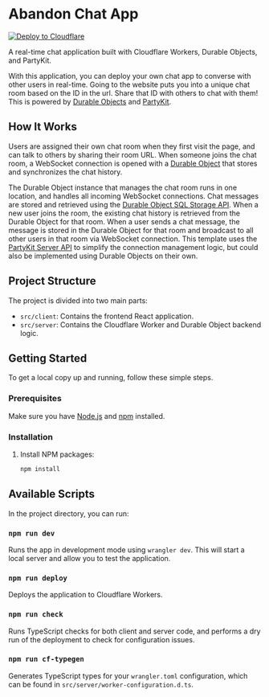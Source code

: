 # Abandon Chat App

[![Deploy to Cloudflare](https://deploy.workers.cloudflare.com/button)](https://deploy.workers.cloudflare.com/?url=https://github.com/cloudflare/templates/tree/main/durable-chat-template)

A real-time chat application built with Cloudflare Workers, Durable Objects, and PartyKit.

<!-- dash-content-start -->

With this application, you can deploy your own chat app to converse with other users in real-time. Going to the website puts you into a unique chat room based on the ID in the url. Share that ID with others to chat with them! This is powered by [Durable Objects](https://developers.cloudflare.com/durable-objects/) and [PartyKit](https://www.partykit.io/).

## How It Works

Users are assigned their own chat room when they first visit the page, and can talk to others by sharing their room URL. When someone joins the chat room, a WebSocket connection is opened with a [Durable Object](https://developers.cloudflare.com/durable-objects/) that stores and synchronizes the chat history.

The Durable Object instance that manages the chat room runs in one location, and handles all incoming WebSocket connections. Chat messages are stored and retrieved using the [Durable Object SQL Storage API](https://developers.cloudflare.com/durable-objects/api/sql-storage/). When a new user joins the room, the existing chat history is retrieved from the Durable Object for that room. When a user sends a chat message, the message is stored in the Durable Object for that room and broadcast to all other users in that room via WebSocket connection. This template uses the [PartyKit Server API](https://docs.partykit.io/reference/partyserver-api/) to simplify the connection management logic, but could also be implemented using Durable Objects on their own.

<!-- dash-content-end -->

## Project Structure

The project is divided into two main parts:

-   `src/client`: Contains the frontend React application.
-   `src/server`: Contains the Cloudflare Worker and Durable Object backend logic.

## Getting Started

To get a local copy up and running, follow these simple steps.

### Prerequisites

Make sure you have [Node.js](https://nodejs.org/) and [npm](https://www.npmjs.com/) installed.

### Installation

1.  Install NPM packages:
    ```sh
    npm install
    ```

## Available Scripts

In the project directory, you can run:

### `npm run dev`

Runs the app in development mode using `wrangler dev`. This will start a local server and allow you to test the application.

### `npm run deploy`

Deploys the application to Cloudflare Workers.

### `npm run check`

Runs TypeScript checks for both client and server code, and performs a dry run of the deployment to check for configuration issues.

### `npm run cf-typegen`

Generates TypeScript types for your `wrangler.toml` configuration, which can be found in `src/server/worker-configuration.d.ts`.